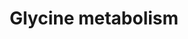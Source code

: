 ---
annotations:
- id: PW:0000440
  parent: classic metabolic pathway
  type: Pathway Ontology
  value: glycine metabolic pathway
authors:
- Mkutmon
- MaintBot
- Eweitz
description: ''
last-edited: 2021-05-21
organisms:
- Bos taurus
redirect_from:
- /index.php/Pathway:WP3142
- /instance/WP3142
revision: null
schema-jsonld:
- '@context': https://schema.org/
  '@id': https://wikipathways.github.io/pathways/WP3142.html
  '@type': Dataset
  creator:
    '@type': Organization
    name: WikiPathways
  description: ''
  keywords:
  - Bile Salts
  - Creatine
  - Glutamate
  - Glutathione
  - Glycine
  - Glycine Oxidase
  - Glycine Transaminase
  - Glyoxalate
  - Heme
  - MTHF
  - MTHFR
  - Oxalate
  - Purines
  - Pyruvate
  - SHMT1
  - SHMT2
  - Serine
  - a-Iminoacetate
  license: CC0
  name: Glycine metabolism
seo: CreativeWork
title: Glycine metabolism
wpid: WP3142
---